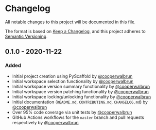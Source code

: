 # Changelog

All notable changes to this project will be documented in this file.

The format is based on [Keep a Changelog](https://keepachangelog.com/en/1.0.0/),
and this project adheres to [Semantic Versioning](https://semver.org/spec/v2.0.0.html).

## 0.1.0 - 2020-11-22

### Added

* Initial project creation using PyScaffold by [@cooperwalbrun](https://github.com/cooperwalbrun)
* Initial workspace selection functionality by [@cooperwalbrun](https://github.com/cooperwalbrun)
* Initial workspace version summary functionality by [@cooperwalbrun](https://github.com/cooperwalbrun)
* Initial workspace version patching functionality by [@cooperwalbrun](https://github.com/cooperwalbrun)
* Initial workspace locking/unlocking functionality by [@cooperwalbrun](https://github.com/cooperwalbrun)
* Initial documentation (`README.md`, `CONTRIBUTING.md`, `CHANGELOG.md`) by [@cooperwalbrun](https://github.com/cooperwalbrun)
* Over 95% code coverage via unit tests by [@cooperwalbrun](https://github.com/cooperwalbrun)
* GitHub Actions workflows for the `master` branch and pull requests respectively by [@cooperwalbrun](https://github.com/cooperwalbrun)


